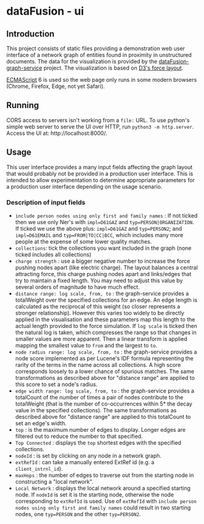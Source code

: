 # dataFusion - ui

## Introduction
This project consists of static files providing a demonstration web user interface of a network graph of entities found in proximity in unstructured documents. The data for the visualization is provided by the [dataFusion-graph-service](../dataFusion-graph-service) project. The visualization is based on [D3's force layout](https://github.com/d3/d3-force/blob/master/README.md). 

[ECMAScript](https://en.wikipedia.org/wiki/ECMAScript) 6 is used so the web page only runs in some modern browsers (Chrome, Firefox, Edge, not yet Safari).

## Running

CORS access to servers isn't working from a `file:` URL. To use python's simple web server to serve the UI over HTTP, run `python3 -m http.server`. Access the UI at: http://localhost:8000/.

## Usage

This user interface provides a many input fields affecting the graph layout that would probably not be provided in a production user interface. This is intended to allow experimentation to determine appropriate parameters for a production user interface depending on the usage scenario.

### Description of input fields

- `include person nodes using only first and family names` : If not ticked then we use only Ner's with `impl=D61GAZ` and `typ=PERSON|ORGANIZATION`. If ticked we use the above plus: `impl=D61GAZ` and `typ=PERSON2`; and `impl=D61EMAIL` and `typ=FROM|TO|CC|BCC`, which includes many more people at the expense of some lower quality matches.
- `collections`: tick the collections you want included in the graph (none ticked includes all collections)
- `charge strength` : use a bigger negative number to increase the force pushing nodes apart (like electric charge). The layout balances a central attracting force, this charge pushing nodes apart and links/edges that try to maintain a fixed length. You may need to adjust this value by several orders of magnitude to have much effect.
- `distance range: log scale, from, to` : the graph-service provides a totalWeight over the specified collections for an edge. An edge length is calculated as the reciprocal of this weight (so closer represents a stronger relationship). However this varies too widely to be directly applied in the visualisation and these parameters map this length to the actual length provided to the force simulation. If `log scale` is ticked then the natural log is taken, which compresses the range so that changes in smaller values are more apparent. Then a linear transform is applied mapping the smallest value to `from` and the largest to `to`. 
- `node radius range: log scale, from, to` : the graph-service provides a node score implemented as per Lucene's IDF formula representing the rarity of the terms in the name across all collections. A high score corresponds loosely to a lower chance of spurious matches. The same transformations as described above for "distance range" are applied to this score to set a node's radius.
- `edge width range: log scale, from, to` :  the graph-service provides a totalCount of the number of times a pair of nodes contribute to the totalWeight (that is the number of co-occurrences within 5* the decay value in the specified collections). The same transformations as described above for "distance range" are applied to this totalCount to set an edge's width.
- `top` : is the maximum number of edges to display. Longer edges are filtered out to reduce the number to that specified.
- `Top Connected` : displays the `top` shortest edges with the specified collections.
- `nodeId` : is set by clicking on any node in a network graph.
- `extRefId` : can take a manually entered ExtRef id (e.g. a `client_intrnl_id`).
- `maxHops` : the number of edges to traverse out from the starting node in constructing a "local network".
- `Local Network` : displays the local network around a specified starting node. If `nodeId` is set it is the starting node, otherwise the node corresponding to `extRefId` is used. Use of `extRefId` with `include person nodes using only first and family names` could result in two starting nodes, one `typ=PERSON` and the other `typ=PERSON2`.



